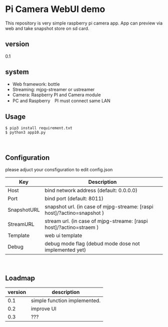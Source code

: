 # Pi Camera WebUI demo

This repository is very simple raspberry pi camera app.
App can preview via web and take snapshot store on sd card.

## version

0.1

## system

- Web framework: bottle
- Streaming: mjpg-streamer or ustreamer
- Camera: Raspberry PI and Camera module
- PC and Raspberry　PI must connect same LAN 

## Usage

```
$ pip3 install requirement.txt
$ python3 app10.py
```
<br>

## Configuration

please adjuct your consfiguration to edit config.json

|Key|Description|
|-|-|
|Host| bind network address (default: 0.0.0.0)|
|Port| bind port (default: 8011)|
|SnapshotURL| snapshot url. (in case of mjpg-streame: [raspi host]/?actino=snapshot )|
|StreamURL| stream url. (in case of mjpg-streame: [raspi host]/?actino=straem )|
|Template| web ui template|
|Debug| debug mode flag (debud mode dose not implemented yet)|

<br>

## Loadmap

| version | description|
|---------|--------------------------------------------|
| 0.1 | simple function implemented. |
| 0.2 | improve UI |
| 0.3 | ??? |

